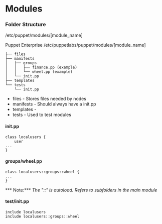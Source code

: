 # Modules

### Folder Structure 

/etc/puppet/modules/[module_name]

Puppet Enterprise
/etc/puppetlabs/puppet/modules/[module_name]

```
├── files
├── manifests
│   ├── groups
│   │   ├── finance.pp (example)
│   │   └── wheel.pp (example)
│   └── init.pp
├── templates
└── tests
    └── init.pp
```

- files - Stores files needed by nodes
- manifests - Should always have a init.pp
- templates - 
- tests - Used to test modules

#### init.pp
```puppet
class localusers {
	user 
...
}
```

#### groups/wheel.pp

```puppet
class localusers::groups::wheel {
...
}
```
*** Note:***  *The "::" is autoload. Refers to subfolders in the main module*

#### test/init.pp

```puppet
include localusers
include localusers::groups::wheel
```
